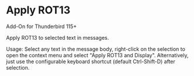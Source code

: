 # Apply ROT13

Add-On for Thunderbird 115+

Apply ROT13 to selected text in messages.

Usage: Select any text in the message body, right-click on the selection to
open the context menu and select "Apply ROT13 and Display". Alternatively, just
use the configurable keyboard shortcut (default Ctrl-Shift-D) after selection.
